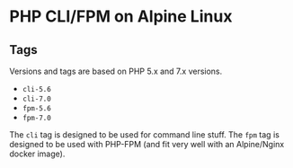 # PHP CLI/FPM on Alpine Linux

## Tags
Versions and tags are based on PHP 5.x and 7.x versions.
* `cli-5.6`
* `cli-7.0`
* `fpm-5.6`
* `fpm-7.0`

The `cli` tag is designed to be used for command line stuff. 
The `fpm` tag is designed to be used with PHP-FPM (and fit very well with an Alpine/Nginx docker image).